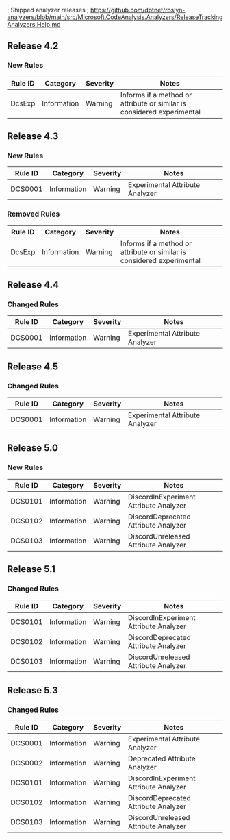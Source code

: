 ; Shipped analyzer releases
; https://github.com/dotnet/roslyn-analyzers/blob/main/src/Microsoft.CodeAnalysis.Analyzers/ReleaseTrackingAnalyzers.Help.md

## Release 4.2

### New Rules

Rule ID | Category | Severity | Notes
--------|----------|----------|--------------------
DcsExp | Information | Warning | Informs if a method or attribute or similar is considered experimental


## Release 4.3

### New Rules

Rule ID | Category | Severity | Notes
--------|----------|----------|--------------------
DCS0001 | Information | Warning | Experimental Attribute Analyzer

### Removed Rules

Rule ID | Category | Severity | Notes
--------|----------|----------|--------------------
DcsExp | Information | Warning | Informs if a method or attribute or similar is considered experimental


## Release 4.4

### Changed Rules

Rule ID | Category | Severity | Notes
--------|----------|----------|--------------------
DCS0001 | Information | Warning | Experimental Attribute Analyzer


## Release 4.5

### Changed Rules

Rule ID | Category | Severity | Notes
--------|----------|----------|--------------------
DCS0001 | Information | Warning | Experimental Attribute Analyzer


## Release 5.0

### New Rules

Rule ID | Category | Severity | Notes
--------|----------|----------|--------------------
DCS0101 | Information | Warning | DiscordInExperiment Attribute Analyzer
DCS0102 | Information | Warning | DiscordDeprecated Attribute Analyzer
DCS0103 | Information | Warning | DiscordUnreleased Attribute Analyzer


## Release 5.1

### Changed Rules

Rule ID | Category | Severity | Notes
--------|----------|----------|--------------------
DCS0101 | Information | Warning | DiscordInExperiment Attribute Analyzer
DCS0102 | Information | Warning | DiscordDeprecated Attribute Analyzer
DCS0103 | Information | Warning | DiscordUnreleased Attribute Analyzer

## Release 5.3

### Changed Rules
Rule ID | Category | Severity | Notes
--------|----------|----------|--------------------
DCS0001 | Information | Warning | Experimental Attribute Analyzer
DCS0002 | Information | Warning | Deprecated Attribute Analyzer
DCS0101 | Information | Warning | DiscordInExperiment Attribute Analyzer
DCS0102 | Information | Warning | DiscordDeprecated Attribute Analyzer
DCS0103 | Information | Warning | DiscordUnreleased Attribute Analyzer
